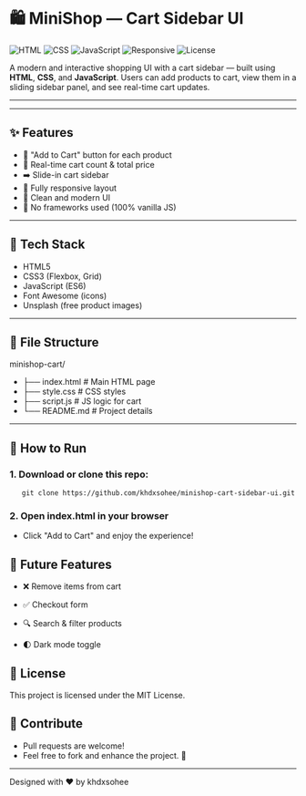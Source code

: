 # 🛍️ MiniShop — Cart Sidebar UI

![HTML](https://img.shields.io/badge/HTML-5-orange?logo=html5&logoColor=white)
![CSS](https://img.shields.io/badge/CSS-3-blue?logo=css3&logoColor=white)
![JavaScript](https://img.shields.io/badge/JavaScript-ES6-yellow?logo=javascript&logoColor=black)
![Responsive](https://img.shields.io/badge/Responsive-Yes-green?style=flat-square)
![License](https://img.shields.io/badge/License-MIT-blue)

A modern and interactive shopping UI with a cart sidebar — built using **HTML**, **CSS**, and **JavaScript**. Users can add products to cart, view them in a sliding sidebar panel, and see real-time cart updates.

---


---

## ✨ Features

- 🛒 "Add to Cart" button for each product  
- 🔁 Real-time cart count & total price  
- ➡️ Slide-in cart sidebar  
- 📱 Fully responsive layout  
- 🎨 Clean and modern UI  
- 🔋 No frameworks used (100% vanilla JS)

---

## 🧰 Tech Stack

- HTML5  
- CSS3 (Flexbox, Grid)  
- JavaScript (ES6)  
- Font Awesome (icons)  
- Unsplash (free product images)

---

## 📁 File Structure

minishop-cart/
- ├── index.html # Main HTML page
- ├── style.css # CSS styles
- ├── script.js # JS logic for cart
- └── README.md # Project details

---

## 🚀 How to Run

### 1. Download or clone this repo:


```
   git clone https://github.com/khdxsohee/minishop-cart-sidebar-ui.git
```


### 2. Open index.html in your browser

  - Click "Add to Cart" and enjoy the experience!


## 🔮 Future Features
- ❌ Remove items from cart

- ✅ Checkout form

- 🔍 Search & filter products

- 🌓 Dark mode toggle

## 🪪 License
This project is licensed under the MIT License.

## 🤝 Contribute
- Pull requests are welcome!
- Feel free to fork and enhance the project. 🌱

---
Designed with ❤️ by khdxsohee
